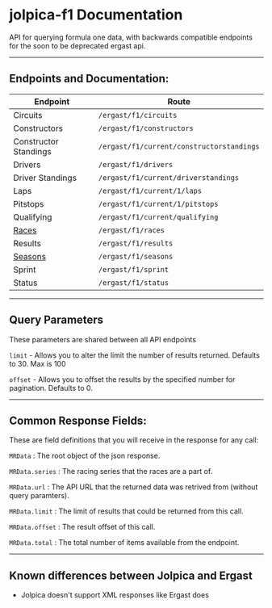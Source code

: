 # jolpica-f1 Documentation

API for querying formula one data, with backwards compatible endpoints for the soon to be deprecated ergast api.

---

## Endpoints and Documentation:

| Endpoint | Route |
|-----|-----|
| Circuits | `/ergast/f1/circuits` |
| Constructors | `/ergast/f1/constructors`|
| Constructor Standings | `/ergast/f1/current/constructorstandings`|
| Drivers | `/ergast/f1/drivers`|
| Driver Standings | `/ergast/f1/current/driverstandings`|
| Laps | `/ergast/f1/current/1/laps`|
| Pitstops | `/ergast/f1/current/1/pitstops`|
| Qualifying | `/ergast/f1/current/qualifying`|
| [Races](/docs/races.md) | `/ergast/f1/races`|
| Results | `/ergast/f1/results`|
| [Seasons](/docs/seasons.md) | `/ergast/f1/seasons`|
| Sprint | `/ergast/f1/sprint`|
| Status |  `/ergast/f1/status`|

---

## Query Parameters

These parameters are shared between all API endpoints

`limit` - Allows you to alter the limit the number of results returned. Defaults to 30. Max is 100

`offset` - Allows you to offset the results by the specified number for pagination. Defaults to 0.

---

## Common Response Fields:

These are field definitions that you will receive in the response for any call:

`MRData` : The root object of the json response.

`MRData.series` : The racing series that the races are a part of.

`MRData.url` : The API URL that the returned data was retrived from (without query paramters).

`MRData.limit` : The limit of results that could be returned from this call.

`MRData.offset` : The result offset of this call.

`MRData.total` : The total number of items available from the endpoint.

---

## Known differences between Jolpica and Ergast

- Jolpica doesn't support XML responses like Ergast does

